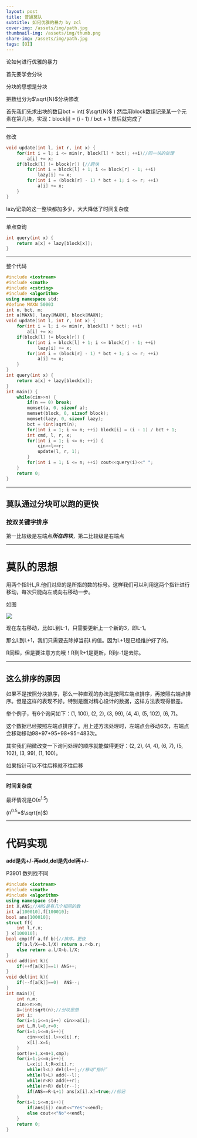 ```yaml
---
layout: post
title: 普通莫队
subtitle: 如何优雅的暴力 by zcl
cover-img: /assets/img/path.jpg
thumbnail-img: /assets/img/thumb.png
share-img: /assets/img/path.jpg
tags: [OI]
---
```



论如何进行优雅的暴力

首先要学会分块

分块的思想是分块

把数组分为$\sqrt{N}​$分块修改

首先我们先求出块的数目bct = int( $\sqrt{N}$  )
然后用block数组记录某一个元素在第几块，实现：block[i] = (i - 1) / bct + 1 然后就完成了

----

修改

```c++
void update(int l, int r, int x) {
    for(int i = l; i <= min(r, block[l] * bct); ++i)//同一块的处理
        a[i] += x;
    if(block[l] != block[r]) {//跨块 
        for(int i = block[l] + 1; i <= block[r] - 1; ++i)
            lazy[i] += x;
        for(int i = (block[r] - 1) * bct + 1; i <= r; ++i)
            a[i] += x;  
    }
}
```

lazy记录的这一整块都加多少，大大降低了时间复杂度

----



单点查询

```c++
int query(int x) {
    return a[x] + lazy[block[x]];
}
```

----

整个代码

```c++
#include <iostream>
#include <cmath>
#include <cstring>
#include <algorithm>
using namespace std;
#define MAXN 50003
int n, bct, m;
int a[MAXN], lazy[MAXN], block[MAXN];
void update(int l, int r, int x) {
    for(int i = l; i <= min(r, block[l] * bct); ++i)
        a[i] += x;
    if(block[l] != block[r]) {
        for(int i = block[l] + 1; i <= block[r] - 1; ++i)
            lazy[i] += x;
        for(int i = (block[r] - 1) * bct + 1; i <= r; ++i)
            a[i] += x;  
    }
}
int query(int x) {
    return a[x] + lazy[block[x]];
}
int main() {
    while(cin>>n) {
        if(n == 0) break;
        memset(a, 0, sizeof a);
        memset(block, 0, sizeof block);
        memset(lazy, 0, sizeof lazy);
        bct = (int)sqrt(n);
        for(int i = 1; i <= n; ++i) block[i] = (i - 1) / bct + 1;
        int cmd, l, r, x;
        for(int i = 1; i <= n; ++i) {
            cin>>l>>r;
            update(l, r, 1);
        }
        for(int i = 1; i <= n; ++i) cout<<query(i)<<" ";
    }
    return 0;
}
```

-----

## 莫队通过分块可以跑的更快

### 按双关键字排序

第一比较级是左端点***所在的块***，第二比较级是右端点

----

# 莫队的思想

用两个指针L,R.他们对应的是所指的数的标号。这样我们可以利用这两个指针进行移动，每次只能向左或向右移动一步。

如图

![](C:\Users\华为\Desktop\tmp.png)

现在左右移动，比如L到L-1，只需要更新上一个新的3，即L-1。

那么L到L+1，我们只需要去除掉当前L的值。因为L+1是已经维护好了的。

R同理，但是要注意方向哦！R到R+1是更新，R到r-1是去除。

----

## 这么排序的原因

如果不是按照分块排序，那么一种直观的办法是按照左端点排序，再按照右端点排序。但是这样的表现不好。特别是面对精心设计的数据，这样方法表现得很差。

举个例子，有6个询问如下：(1, 100), (2, 2), (3, 99), (4, 4), (5, 102), (6, 7)。

这个数据已经按照左端点排序了。用上述方法处理时，左端点会移动6次，右端点会移动移动98+97+95+98+95=483次。

其实我们稍微改变一下询问处理的顺序就能做得更好：(2, 2), (4, 4), (6, 7), (5, 102), (3, 99), (1, 100)。

如果指针可以不往后移就不往后移

-----

#### 时间复杂度

最坏情况是O($n^{1.5}$) 

($n^{0.5}$=$\sqrt{n}$)

-----

# 代码实现

**add是先+/-再add,del是先del再+/-**

P3901 数列找不同

```c++
#include <iostream>
#include <cmath>
#include <algorithm>
using namespace std;
int X,ANS;//ANS是有几个相同的数
int a[100010],f[100010];
bool ans[100010];
struct ff{
    int l,r,x;
} x[100010];
bool cmp(ff a,ff b){//排序，更快
    if(a.l/X==b.l/X) return a.r<b.r;
    else return a.l/X<b.l/X;
}
void add(int k){
    if(++f[a[k]]==1) ANS++;
}
void del(int k){
    if(--f[a[k]]==0)  ANS--;
}
int main(){
    int n,m;
    cin>>n>>m;
    X=(int)sqrt(n);//分块思想
    int i;
    for(i=1;i<=n;i++) cin>>a[i];
    int L,R,l=0,r=0;
    for(i=1;i<=m;i++){
        cin>>x[i].l>>x[i].r;
        x[i].x=i;
    }
    sort(x+1,x+m+1,cmp);  
    for(i=1;i<=m;i++){
        L=x[i].l;R=x[i].r;
        while(l<L) del(l++);//移动“指针”
        while(l>L) add(--l);
        while(r<R) add(++r);
        while(r>R) del(r--);
        if(ANS==R-L+1) ans[x[i].x]=true;//标记
    }
    for(i=1;i<=m;i++){
        if(ans[i]) cout<<"Yes"<<endl;
        else cout<<"No"<<endl;
    }
    return 0;
}

```








